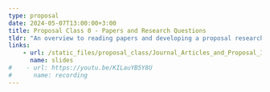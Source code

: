 ```yaml
---
type: proposal
date: 2024-05-07T13:00:00+3:00
title: Proposal Class 0 - Papers and Research Questions
tldr: "An overview to reading papers and developing a proposal research question"
links: 
    - url: /static_files/proposal_class/Journal_Articles_and_Proposal_Intro.pdf
      name: slides 
#    - url: https://youtu.be/KILauYB5Y8U
#      name: recording
---
```

